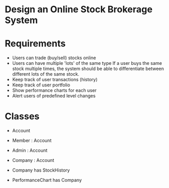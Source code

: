 # Design an Online Stock Brokerage System

# Requirements
- Users can trade (buy/sell) stocks online
- Users can have multiple 'lots' of the same type
  If a user buys the same stock multiple times, the system should
  be able to differentiate between different lots of the same stock.
- Keep track of user transactions (history)
- Keep track of user portfolio
- Show performance charts for each user
- Alert users of predefined level changes

# Classes
- Account
- Member : Account
- Admin : Account
- Company : Account

- Company has StockHistory
- PerformanceChart has Company
